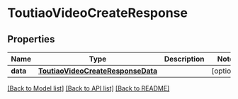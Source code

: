 # ToutiaoVideoCreateResponse

## Properties
Name | Type | Description | Notes
------------ | ------------- | ------------- | -------------
**data** | [**ToutiaoVideoCreateResponseData**](ToutiaoVideoCreateResponseData.md) |  | [optional] 

[[Back to Model list]](../README.md#documentation-for-models) [[Back to API list]](../README.md#documentation-for-api-endpoints) [[Back to README]](../README.md)

